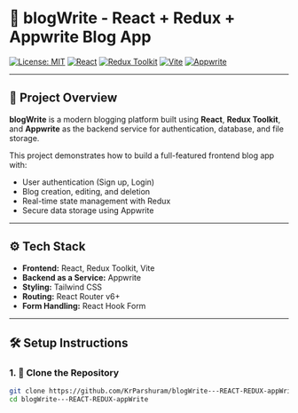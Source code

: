 # 📝 blogWrite - React + Redux + Appwrite Blog App

[![License: MIT](https://img.shields.io/badge/License-MIT-yellow.svg)](https://opensource.org/licenses/MIT)
[![React](https://img.shields.io/badge/React-18+-blue?logo=react)](https://reactjs.org/)
[![Redux Toolkit](https://img.shields.io/badge/Redux%20Toolkit-%5E1.9.0-purple?logo=redux)](https://redux-toolkit.js.org/)
[![Vite](https://img.shields.io/badge/Vite-5.0+-yellow?logo=vite)](https://vitejs.dev/)
[![Appwrite](https://img.shields.io/badge/Appwrite-Serverless-red?logo=appwrite)](https://appwrite.io/)

---

## 🚀 Project Overview

**blogWrite** is a modern blogging platform built using **React**, **Redux Toolkit**, and **Appwrite** as the backend service for authentication, database, and file storage.

This project demonstrates how to build a full-featured frontend blog app with:

- User authentication (Sign up, Login)
- Blog creation, editing, and deletion
- Real-time state management with Redux
- Secure data storage using Appwrite

---

## ⚙️ Tech Stack

- **Frontend:** React, Redux Toolkit, Vite
- **Backend as a Service:** Appwrite
- **Styling:** Tailwind CSS 
- **Routing:** React Router v6+
- **Form Handling:** React Hook Form 


---

## 🛠️ Setup Instructions

### 1. 🔁 Clone the Repository

```bash
git clone https://github.com/KrParshuram/blogWrite---REACT-REDUX-appWrite.git
cd blogWrite---REACT-REDUX-appWrite
